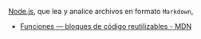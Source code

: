 [Node.js](https://nodejs.org/), que lea y analice archivos
en formato `Markdown`, 

* [Funciones — bloques de código reutilizables - MDN](https://developer.mozilla.org/es/docs/Learn/JavaScript/Building_blocks/Functions)